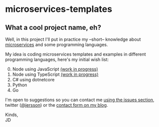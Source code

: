 # microservices-templates
What a cool project name, eh?
---
Well, in this project I'll put in practice my –short– knowledge about [microservices](https://en.wikipedia.org/wiki/Microservices) and some programming languages.  

My idea is coding microservices templates and examples in different programming languages, here's my initial wish list:

0. Node using JavaScript [(work in progress)](./00-node)
1. Node using TypeScript [(work in progress)](./01-node-ts) 
2. C# using dotnetcore
3. Python
4. Go


I'm open to suggestions so you can contact me [using the issues section](https://github.com/jersson/microservices-templates/issues), twitter ([@jersson](https://twitter/jersson)) or the [contact form on my blog](https://jersson.net/contact/).

Kinds,<br/> JD